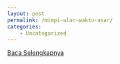 ```yaml
---
layout: post
permalink: /mimpi-ular-waktu-asar/
categories:
    - Uncategorized
---
```


[Baca Selengkapnya](/02)